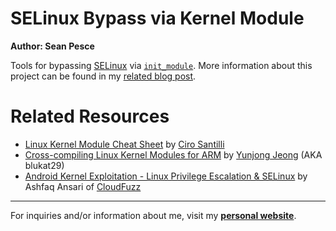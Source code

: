 # SELinux Bypass via Kernel Module  

**Author: Sean Pesce**  

Tools for bypassing [SELinux](https://en.wikipedia.org/wiki/Security-Enhanced_Linux) via [`init_module`](https://man7.org/linux/man-pages/man2/init_module.2.html).
More information about this project can be found in my [related blog post](https://seanpesce.blogspot.com/2023/05/bypassing-selinux-with-initmodule.html).  


# Related Resources  

 * [Linux Kernel Module Cheat Sheet](https://github.com/cirosantilli/linux-kernel-module-cheat/) by [Ciro Santilli](https://github.com/cirosantilli)
 * [Cross-compiling Linux Kernel Modules for ARM](https://blukat.me/2017/12/cross-compile-arm-kernel-module/) by [Yunjong Jeong](https://blukat.me/) (AKA blukat29)
 * [Android Kernel Exploitation - Linux Privilege Escalation & SELinux](https://cloudfuzz.github.io/android-kernel-exploitation/chapters/linux-privilege-escalation.html) by Ashfaq Ansari of [CloudFuzz](https://github.com/cloudfuzz)

---------------------------------------------

For inquiries and/or information about me, visit my **[personal website](https://SeanPesce.github.io)**.  
